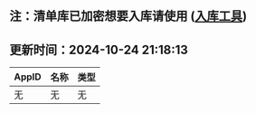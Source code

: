 ## 注：清单库已加密想要入库请使用 ([入库工具](https://github.com/BlankTMing/ManifestAutoUpdate/releases))

## 更新时间：2024-10-24 21:18:13
| AppID | 名称 | 类型  |
| :-------------------- | :----------------------------- | :----------- |
| 无 | 无 | 无 |
